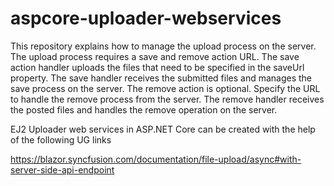 # aspcore-uploader-webservices

This repository explains how to manage the upload process on the server. The upload process requires a save and remove action URL. The save action handler uploads the files that need to be specified in the saveUrl property. The save handler receives the submitted files and manages the save process on the server. The remove action is optional. Specify the URL to handle the remove process from the server. The remove handler receives the posted files and handles the remove operation on the server.

EJ2 Uploader web services in ASP.NET Core can be created with the help of the following UG links

https://blazor.syncfusion.com/documentation/file-upload/async#with-server-side-api-endpoint